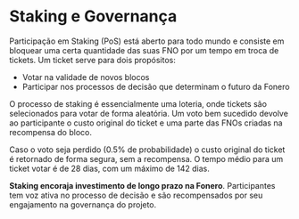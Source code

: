 # Staking e Governança

Participação em Staking (PoS) está aberto para todo mundo e consiste em bloquear uma certa quantidade das suas FNO por um tempo em troca de tickets. Um ticket serve para dois propósitos:

- Votar na validade de novos blocos
- Participar nos processos de decisão que determinam o futuro da Fonero

O processo de staking é essencialmente uma loteria, onde tickets são selecionados para votar de forma aleatória. Um voto bem sucedido devolve ao participante o custo original do ticket e uma parte das FNOs criadas na recompensa do bloco.

Caso o voto seja perdido (0.5% de probabilidade) o custo original do ticket é retornado de forma segura, sem a recompensa. O tempo médio para um ticket votar é de 28 dias, com um máximo de 142 dias.

**Staking encoraja investimento de longo prazo na Fonero**. Participantes tem voz ativa no processo de decisão e são recompensados por seu engajamento na governança do projeto.
